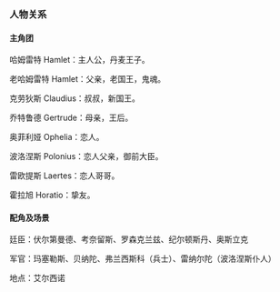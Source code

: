 ### 人物关系

#### 主角团

哈姆雷特 Hamlet：主人公，丹麦王子。

老哈姆雷特 Hamlet：父亲，老国王，鬼魂。

克劳狄斯 Claudius：叔叔，新国王。

乔特鲁德 Gertrude：母亲，王后。

奥菲利娅 Ophelia：恋人。

波洛涅斯 Polonius：恋人父亲，御前大臣。

雷欧提斯 Laertes：恋人哥哥。

霍拉旭 Horatio：挚友。

#### 配角及场景

廷臣：伏尔第曼德、考奈留斯、罗森克兰兹、纪尔顿斯丹、奥斯立克

军官：玛塞勒斯、贝纳陀、弗兰西斯科（兵士）、雷纳尔陀（波洛涅斯仆人）

地点：艾尔西诺

